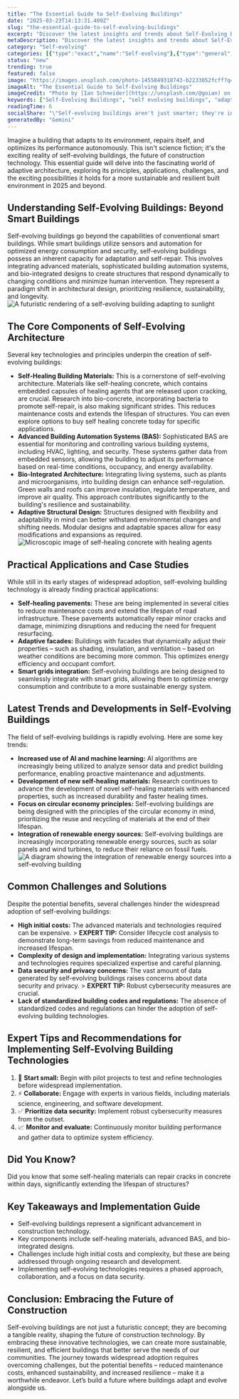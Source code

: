 ```yaml
---
title: "The Essential Guide to Self-Evolving Buildings"
date: "2025-03-23T14:13:31.409Z"
slug: "the-essential-guide-to-self-evolving-buildings"
excerpt: "Discover the latest insights and trends about Self-Evolving Buildings. This comprehensive guide covers everything you need to know about Self-Evolving Buildings in 2025."
metaDescription: "Discover the latest insights and trends about Self-Evolving Buildings. This comprehensive guide covers everything you need to know about Self-Evolving Buil..."
category: "Self-evolving"
categories: [{"type":"exact","name":"Self-evolving"},{"type":"general","name":"Architecture"},{"type":"medium","name":"Smart Materials"},{"type":"specific","name":"Adaptive Systems"},{"type":"niche","name":"Bio-inspired Design"}]
status: "new"
trending: true
featured: false
image: "https://images.unsplash.com/photo-1455849318743-b2233052fcff?q=85&w=1200&fit=max&fm=webp&auto=compress"
imageAlt: "The Essential Guide to Self-Evolving Buildings"
imageCredit: "Photo by [Ian Schneider](https://unsplash.com/@goian) on Unsplash"
keywords: ["Self-Evolving Buildings", "self evolving buildings", "adaptive architecture", "smart buildings future", "self healing buildings materials", "building automation systems", "future of construction technology", "self-repairing building design", "bio-integrated architecture", "buy self healing concrete"]
readingTime: 6
socialShare: "\"Self-evolving buildings aren't just smarter; they're inherently more sustainable and resilient, adapting to our changing world in ways we never thought possible.\""
generatedBy: "Gemini"
---
```




Imagine a building that adapts to its environment, repairs itself, and optimizes its performance autonomously.  This isn't science fiction; it's the exciting reality of self-evolving buildings, the future of construction technology.  This essential guide will delve into the fascinating world of adaptive architecture, exploring its principles, applications, challenges, and the exciting possibilities it holds for a more sustainable and resilient built environment in 2025 and beyond.

## Understanding Self-Evolving Buildings: Beyond Smart Buildings

Self-evolving buildings go beyond the capabilities of conventional smart buildings.  While smart buildings utilize sensors and automation for optimized energy consumption and security, self-evolving buildings possess an inherent capacity for adaptation and self-repair. This involves integrating advanced materials, sophisticated building automation systems, and bio-integrated designs to create structures that respond dynamically to changing conditions and minimize human intervention.  They represent a paradigm shift in architectural design, prioritizing resilience, sustainability, and longevity. ![A futuristic rendering of a self-evolving building adapting to sunlight](https://images.unsplash.com/photo-1451187580459-43490279c0fa?q=85&w=1200&fit=max&fm=webp&auto=compress)

## The Core Components of Self-Evolving Architecture

Several key technologies and principles underpin the creation of self-evolving buildings:

* **Self-Healing Building Materials:**  This is a cornerstone of self-evolving architecture.  Materials like self-healing concrete, which contains embedded capsules of healing agents that are released upon cracking, are crucial.  Research into bio-concrete, incorporating bacteria to promote self-repair, is also making significant strides.  This reduces maintenance costs and extends the lifespan of structures.  You can even explore options to buy self healing concrete today for specific applications.
* **Advanced Building Automation Systems (BAS):**  Sophisticated BAS are essential for monitoring and controlling various building systems, including HVAC, lighting, and security.  These systems gather data from embedded sensors, allowing the building to adjust its performance based on real-time conditions, occupancy, and energy availability.
* **Bio-Integrated Architecture:**  Integrating living systems, such as plants and microorganisms, into building design can enhance self-regulation.  Green walls and roofs can improve insulation, regulate temperature, and improve air quality.  This approach contributes significantly to the building's resilience and sustainability.
* **Adaptive Structural Design:** Structures designed with flexibility and adaptability in mind can better withstand environmental changes and shifting needs.  Modular designs and adaptable spaces allow for easy modifications and expansions as required. ![Microscopic image of self-healing concrete with healing agents](https://images.unsplash.com/photo-1484417894907-623942c8ee29?q=85&w=1200&fit=max&fm=webp&auto=compress)

## Practical Applications and Case Studies

While still in its early stages of widespread adoption, self-evolving building technology is already finding practical applications:

* **Self-healing pavements:**  These are being implemented in several cities to reduce maintenance costs and extend the lifespan of road infrastructure.  These pavements automatically repair minor cracks and damage, minimizing disruptions and reducing the need for frequent resurfacing.
* **Adaptive facades:**  Buildings with facades that dynamically adjust their properties – such as shading, insulation, and ventilation – based on weather conditions are becoming more common.  This optimizes energy efficiency and occupant comfort.
* **Smart grids integration:**  Self-evolving buildings are being designed to seamlessly integrate with smart grids, allowing them to optimize energy consumption and contribute to a more sustainable energy system.

## Latest Trends and Developments in Self-Evolving Buildings

The field of self-evolving buildings is rapidly evolving.  Here are some key trends:

* **Increased use of AI and machine learning:**  AI algorithms are increasingly being utilized to analyze sensor data and predict building performance, enabling proactive maintenance and adjustments.
* **Development of new self-healing materials:**  Research continues to advance the development of novel self-healing materials with enhanced properties, such as increased durability and faster healing times.
* **Focus on circular economy principles:**  Self-evolving buildings are being designed with the principles of the circular economy in mind, prioritizing the reuse and recycling of materials at the end of their lifespan.
* **Integration of renewable energy sources:**  Self-evolving buildings are increasingly incorporating renewable energy sources, such as solar panels and wind turbines, to reduce their reliance on fossil fuels. ![A diagram showing the integration of renewable energy sources into a self-evolving building](https://images.unsplash.com/photo-1517976487492-5750f3195933?q=85&w=1200&fit=max&fm=webp&auto=compress)

## Common Challenges and Solutions

Despite the potential benefits, several challenges hinder the widespread adoption of self-evolving buildings:

* **High initial costs:**  The advanced materials and technologies required can be expensive.  > **EXPERT TIP:**  Consider lifecycle cost analysis to demonstrate long-term savings from reduced maintenance and increased lifespan.
* **Complexity of design and implementation:**  Integrating various systems and technologies requires specialized expertise and careful planning.
* **Data security and privacy concerns:**  The vast amount of data generated by self-evolving buildings raises concerns about data security and privacy.  > **EXPERT TIP:**  Robust cybersecurity measures are crucial.
* **Lack of standardized building codes and regulations:**  The absence of standardized codes and regulations can hinder the adoption of self-evolving building technologies.

## Expert Tips and Recommendations for Implementing Self-Evolving Building Technologies

1. 🔑 **Start small:** Begin with pilot projects to test and refine technologies before widespread implementation.
2. ⚡ **Collaborate:**  Engage with experts in various fields, including materials science, engineering, and software development.
3. ✅ **Prioritize data security:** Implement robust cybersecurity measures from the outset.
4. 📈 **Monitor and evaluate:**  Continuously monitor building performance and gather data to optimize system efficiency.

## Did You Know?

Did you know that some self-healing materials can repair cracks in concrete within days, significantly extending the lifespan of structures?

## Key Takeaways and Implementation Guide

* Self-evolving buildings represent a significant advancement in construction technology.
* Key components include self-healing materials, advanced BAS, and bio-integrated designs.
* Challenges include high initial costs and complexity, but these are being addressed through ongoing research and development.
* Implementing self-evolving technologies requires a phased approach, collaboration, and a focus on data security.

## Conclusion: Embracing the Future of Construction

Self-evolving buildings are not just a futuristic concept; they are becoming a tangible reality, shaping the future of construction technology. By embracing these innovative technologies, we can create more sustainable, resilient, and efficient buildings that better serve the needs of our communities.  The journey towards widespread adoption requires overcoming challenges, but the potential benefits – reduced maintenance costs, enhanced sustainability, and increased resilience – make it a worthwhile endeavor.  Let’s build a future where buildings adapt and evolve alongside us. 

